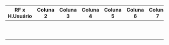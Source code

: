 | RF x H.Usuário | Coluna 2 | Coluna 3 | Coluna 4 | Coluna 5 | Coluna 6 | Coluna 7 | Coluna 8 | Coluna 9 | Coluna 10 |
|----------|----------|----------|----------|----------|----------|----------|----------|----------|-----------|
|          |          |          |          |          |          |          |          |          |           |
|          |          |          |          |          |          |          |          |          |           |
|          |          |          |          |          |          |          |          |          |           |
|          |          |          |          |          |          |          |          |          |           |
|          |          |          |          |          |          |          |          |          |           |
|          |          |          |          |          |          |          |          |          |           |
|          |          |          |          |          |          |          |          |          |           |
|          |          |          |          |          |          |          |          |          |           |
|          |          |          |          |          |          |          |          |          |           |
|          |          |          |          |          |          |          |          |          |           |

